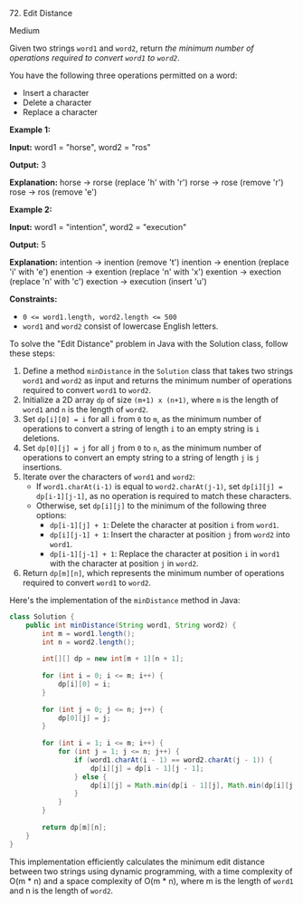 72\. Edit Distance

Medium

Given two strings `word1` and `word2`, return _the minimum number of operations required to convert `word1` to `word2`_.

You have the following three operations permitted on a word:

*   Insert a character
*   Delete a character
*   Replace a character

**Example 1:**

**Input:** word1 = "horse", word2 = "ros"

**Output:** 3

**Explanation:** horse -> rorse (replace 'h' with 'r') rorse -> rose (remove 'r') rose -> ros (remove 'e') 

**Example 2:**

**Input:** word1 = "intention", word2 = "execution"

**Output:** 5

**Explanation:** intention -> inention (remove 't') inention -> enention (replace 'i' with 'e') enention -> exention (replace 'n' with 'x') exention -> exection (replace 'n' with 'c') exection -> execution (insert 'u') 

**Constraints:**

*   `0 <= word1.length, word2.length <= 500`
*   `word1` and `word2` consist of lowercase English letters.

To solve the "Edit Distance" problem in Java with the Solution class, follow these steps:

1. Define a method `minDistance` in the `Solution` class that takes two strings `word1` and `word2` as input and returns the minimum number of operations required to convert `word1` to `word2`.
2. Initialize a 2D array `dp` of size `(m+1) x (n+1)`, where `m` is the length of `word1` and `n` is the length of `word2`.
3. Set `dp[i][0] = i` for all `i` from `0` to `m`, as the minimum number of operations to convert a string of length `i` to an empty string is `i` deletions.
4. Set `dp[0][j] = j` for all `j` from `0` to `n`, as the minimum number of operations to convert an empty string to a string of length `j` is `j` insertions.
5. Iterate over the characters of `word1` and `word2`:
   - If `word1.charAt(i-1)` is equal to `word2.charAt(j-1)`, set `dp[i][j] = dp[i-1][j-1]`, as no operation is required to match these characters.
   - Otherwise, set `dp[i][j]` to the minimum of the following three options:
     - `dp[i-1][j] + 1`: Delete the character at position `i` from `word1`.
     - `dp[i][j-1] + 1`: Insert the character at position `j` from `word2` into `word1`.
     - `dp[i-1][j-1] + 1`: Replace the character at position `i` in `word1` with the character at position `j` in `word2`.
6. Return `dp[m][n]`, which represents the minimum number of operations required to convert `word1` to `word2`.

Here's the implementation of the `minDistance` method in Java:

```java
class Solution {
    public int minDistance(String word1, String word2) {
        int m = word1.length();
        int n = word2.length();
        
        int[][] dp = new int[m + 1][n + 1];
        
        for (int i = 0; i <= m; i++) {
            dp[i][0] = i;
        }
        
        for (int j = 0; j <= n; j++) {
            dp[0][j] = j;
        }
        
        for (int i = 1; i <= m; i++) {
            for (int j = 1; j <= n; j++) {
                if (word1.charAt(i - 1) == word2.charAt(j - 1)) {
                    dp[i][j] = dp[i - 1][j - 1];
                } else {
                    dp[i][j] = Math.min(dp[i - 1][j], Math.min(dp[i][j - 1], dp[i - 1][j - 1])) + 1;
                }
            }
        }
        
        return dp[m][n];
    }
}
```

This implementation efficiently calculates the minimum edit distance between two strings using dynamic programming, with a time complexity of O(m * n) and a space complexity of O(m * n), where m is the length of `word1` and n is the length of `word2`.